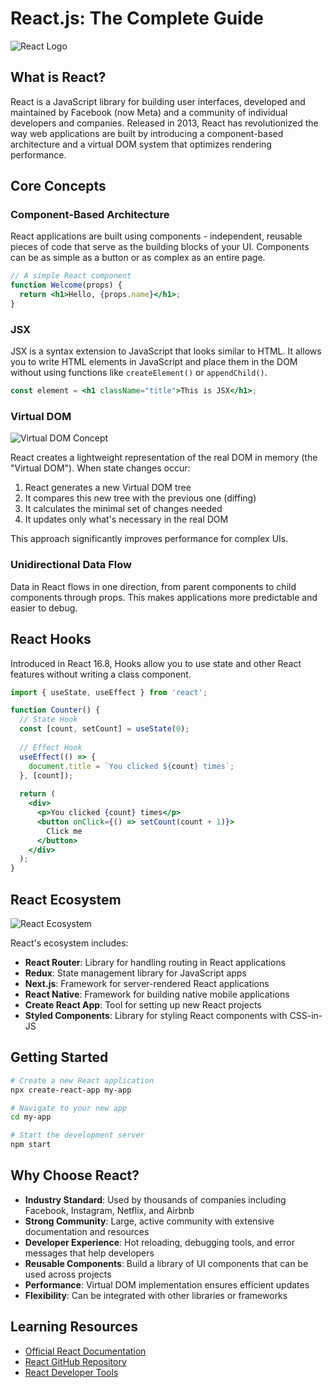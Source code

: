 # React.js: The Complete Guide

![React Logo](https://media.licdn.com/dms/image/C4E12AQEBVCR2SpRr9g/article-cover_image-shrink_720_1280/0/1625909824541?e=2147483647&v=beta&t=Y_zSoI8cPUR3wQvPyYK15PLWpQJJ0si6OvsuXFnIC18)

## What is React?

React is a JavaScript library for building user interfaces, developed and maintained by Facebook (now Meta) and a community of individual developers and companies. Released in 2013, React has revolutionized the way web applications are built by introducing a component-based architecture and a virtual DOM system that optimizes rendering performance.

## Core Concepts

### Component-Based Architecture

React applications are built using components - independent, reusable pieces of code that serve as the building blocks of your UI. Components can be as simple as a button or as complex as an entire page.

```jsx
// A simple React component
function Welcome(props) {
  return <h1>Hello, {props.name}</h1>;
}
```

### JSX

JSX is a syntax extension to JavaScript that looks similar to HTML. It allows you to write HTML elements in JavaScript and place them in the DOM without using functions like `createElement()` or `appendChild()`.

```jsx
const element = <h1 className="title">This is JSX</h1>;
```

### Virtual DOM

![Virtual DOM Concept](https://media.licdn.com/dms/image/v2/D5612AQHrTcE_Vu_qjQ/article-cover_image-shrink_600_2000/article-cover_image-shrink_600_2000/0/1694674429966?e=2147483647&v=beta&t=WcS_3i23wxUd-Mk8FUD5NFISCp8hzNgZeTWT5IGEs6o)

React creates a lightweight representation of the real DOM in memory (the "Virtual DOM"). When state changes occur:

1. React generates a new Virtual DOM tree
2. It compares this new tree with the previous one (diffing)
3. It calculates the minimal set of changes needed
4. It updates only what's necessary in the real DOM

This approach significantly improves performance for complex UIs.

### Unidirectional Data Flow

Data in React flows in one direction, from parent components to child components through props. This makes applications more predictable and easier to debug.

## React Hooks

Introduced in React 16.8, Hooks allow you to use state and other React features without writing a class component.

```jsx
import { useState, useEffect } from 'react';

function Counter() {
  // State Hook
  const [count, setCount] = useState(0);
  
  // Effect Hook
  useEffect(() => {
    document.title = `You clicked ${count} times`;
  }, [count]);
  
  return (
    <div>
      <p>You clicked {count} times</p>
      <button onClick={() => setCount(count + 1)}>
        Click me
      </button>
    </div>
  );
}
```

## React Ecosystem

![React Ecosystem](https://media.licdn.com/dms/image/v2/D5612AQFSPUPv4Gcv_A/article-cover_image-shrink_720_1280/article-cover_image-shrink_720_1280/0/1690548047583?e=2147483647&v=beta&t=MAz__3CxuOh0fR4rNAICGg7ovfl44gPspAEIM-XxE_g)

React's ecosystem includes:

- **React Router**: Library for handling routing in React applications
- **Redux**: State management library for JavaScript apps
- **Next.js**: Framework for server-rendered React applications
- **React Native**: Framework for building native mobile applications
- **Create React App**: Tool for setting up new React projects
- **Styled Components**: Library for styling React components with CSS-in-JS

## Getting Started

```bash
# Create a new React application
npx create-react-app my-app

# Navigate to your new app
cd my-app

# Start the development server
npm start
```

## Why Choose React?

- **Industry Standard**: Used by thousands of companies including Facebook, Instagram, Netflix, and Airbnb
- **Strong Community**: Large, active community with extensive documentation and resources
- **Developer Experience**: Hot reloading, debugging tools, and error messages that help developers
- **Reusable Components**: Build a library of UI components that can be used across projects
- **Performance**: Virtual DOM implementation ensures efficient updates
- **Flexibility**: Can be integrated with other libraries or frameworks

## Learning Resources

- [Official React Documentation](https://reactjs.org/docs/getting-started.html)
- [React GitHub Repository](https://github.com/facebook/react)
- [React Developer Tools](https://chrome.google.com/webstore/detail/react-developer-tools/fmkadmapgofadopljbjfkapdkoienihi)